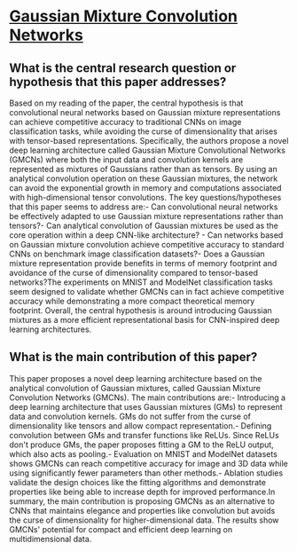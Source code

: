 # [Gaussian Mixture Convolution Networks](https://arxiv.org/abs/2202.09153v1)

## What is the central research question or hypothesis that this paper addresses?

Based on my reading of the paper, the central hypothesis is that convolutional neural networks based on Gaussian mixture representations can achieve competitive accuracy to traditional CNNs on image classification tasks, while avoiding the curse of dimensionality that arises with tensor-based representations. Specifically, the authors propose a novel deep learning architecture called Gaussian Mixture Convolutional Networks (GMCNs) where both the input data and convolution kernels are represented as mixtures of Gaussians rather than as tensors. By using an analytical convolution operation on these Gaussian mixtures, the network can avoid the exponential growth in memory and computations associated with high-dimensional tensor convolutions. The key questions/hypotheses that this paper seems to address are:- Can convolutional neural networks be effectively adapted to use Gaussian mixture representations rather than tensors?- Can analytical convolution of Gaussian mixtures be used as the core operation within a deep CNN-like architecture? - Can networks based on Gaussian mixture convolution achieve competitive accuracy to standard CNNs on benchmark image classification datasets?- Does a Gaussian mixture representation provide benefits in terms of memory footprint and avoidance of the curse of dimensionality compared to tensor-based networks?The experiments on MNIST and ModelNet classification tasks seem designed to validate whether GMCNs can in fact achieve competitive accuracy while demonstrating a more compact theoretical memory footprint. Overall, the central hypothesis is around introducing Gaussian mixtures as a more efficient representational basis for CNN-inspired deep learning architectures.


## What is the main contribution of this paper?

This paper proposes a novel deep learning architecture based on the analytical convolution of Gaussian mixtures, called Gaussian Mixture Convolution Networks (GMCNs). The main contributions are:- Introducing a deep learning architecture that uses Gaussian mixtures (GMs) to represent data and convolution kernels. GMs do not suffer from the curse of dimensionality like tensors and allow compact representation.- Defining convolution between GMs and transfer functions like ReLUs. Since ReLUs don't produce GMs, the paper proposes fitting a GM to the ReLU output, which also acts as pooling.- Evaluation on MNIST and ModelNet datasets shows GMCNs can reach competitive accuracy for image and 3D data while using significantly fewer parameters than other methods.- Ablation studies validate the design choices like the fitting algorithms and demonstrate properties like being able to increase depth for improved performance.In summary, the main contribution is proposing GMCNs as an alternative to CNNs that maintains elegance and properties like convolution but avoids the curse of dimensionality for higher-dimensional data. The results show GMCNs' potential for compact and efficient deep learning on multidimensional data.
